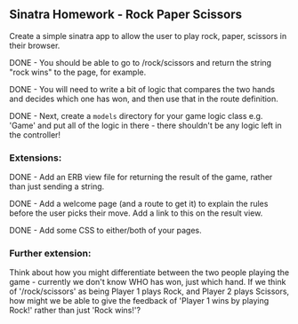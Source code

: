 ## Sinatra Homework - Rock Paper Scissors

Create a simple sinatra app to allow the user to play rock, paper, scissors in their browser.

DONE - You should be able to go to /rock/scissors and return the string "rock wins" to the page, for example.

DONE - You will need to write a bit of logic that compares the two hands and decides which one has won, and then use that in the route definition.

DONE - Next, create a `models` directory for your game logic class e.g. 'Game' and put all of the logic in there - there shouldn't be any logic left in the controller!

### Extensions:

DONE - Add an ERB view file for returning the result of the game, rather than just sending a string.

DONE - Add a welcome page (and a route to get it) to explain the rules before the user picks their move. Add a link to this on the result view.

DONE - Add some CSS to either/both of your pages.

### Further extension:

Think about how you might differentiate between the two people playing the game - currently we don't know WHO has won, just which hand. If we think of '/rock/scissors' as being Player 1 plays Rock, and Player 2 plays Scissors, how might we be able to give the feedback of 'Player 1 wins by playing Rock!' rather than just 'Rock wins!'?
